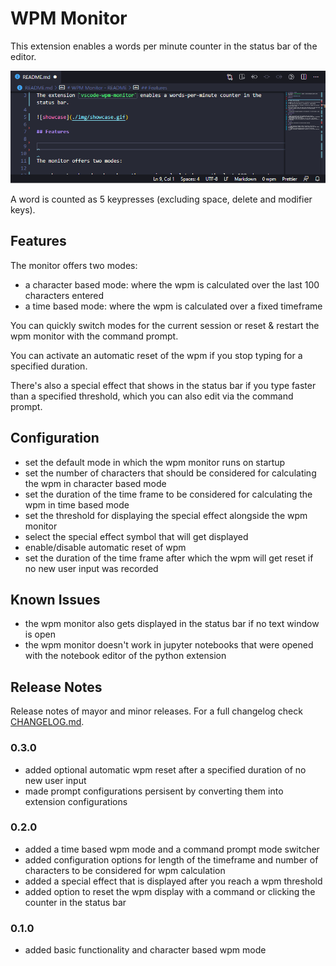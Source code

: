 # WPM Monitor

This extension enables a words per minute counter in the status bar of the editor.

![showcase](./img/showcase.gif)

A word is counted as 5 keypresses (excluding space, delete and modifier keys).

## Features

The monitor offers two modes:

- a character based mode: where the wpm is calculated over the last 100 characters entered
- a time based mode: where the wpm is calculated over a fixed timeframe

You can quickly switch modes for the current session or reset &amp; restart the wpm monitor with the command prompt.

You can activate an automatic reset of the wpm if you stop typing for a specified duration.

There's also a special effect that shows in the status bar if you type faster than a specified threshold, which you can also edit via the command prompt.

## Configuration

- set the default mode in which the wpm monitor runs on startup
- set the number of characters that should be considered for calculating the wpm in character based mode
- set the duration of the time frame to be considered for calculating the wpm in time based mode
- set the threshold for displaying the special effect alongside the wpm monitor
- select the special effect symbol that will get displayed
- enable/disable automatic reset of wpm
- set the duration of the time frame after which the wpm will get reset if no new user input was recorded

## Known Issues

- the wpm monitor also gets displayed in the status bar if no text window is open
- the wpm monitor doesn't work in jupyter notebooks that were opened with the notebook editor of the python extension

## Release Notes

Release notes of mayor and minor releases. For a full changelog check [CHANGELOG.md](./CHANGELOG.md).

### 0.3.0

- added optional automatic wpm reset after a specified duration of no new user input
- made prompt configurations persisent by converting them into extension configurations

### 0.2.0

- added a time based wpm mode and a command prompt mode switcher
- added configuration options for length of the timeframe and number of characters to be considered for wpm calculation
- added a special effect that is displayed after you reach a wpm threshold
- added option to reset the wpm display with a command or clicking the counter in the status bar

### 0.1.0

- added basic functionality and character based wpm mode

